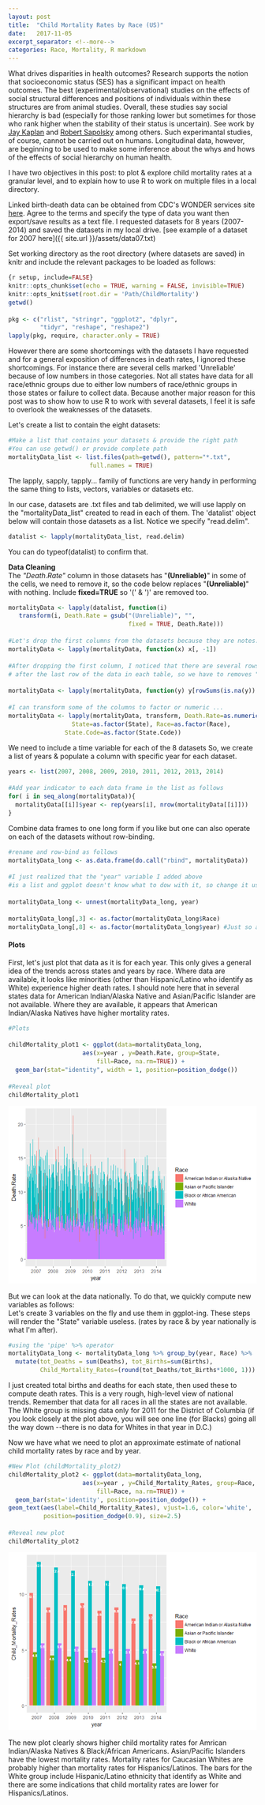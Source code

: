 ```yaml
---
layout: post
title:  "Child Mortality Rates by Race (US)"
date:   2017-11-05
excerpt_separator: <!--more-->
categories: Race, Mortality, R markdown
---
```


What drives disparities in health outcomes? Research supports the notion that socioeconomic status (SES) has a significant impact on health outcomes. The best (experimental/observational) studies on the effects of social structural differences and positions of individuals within these structures are from animal studies. Overall, these studies say social hierarchy is bad (especially for those ranking lower but sometimes for those who rank higher when the stability of their status is uncertain). See work by [Jay Kaplan](http://neuroscience.graduate.wfu.edu/people/jay-kaplan/) and [Robert Sapolsky](https://profiles.stanford.edu/robert-sapolsky) among others. Such experimantal studies, of course, cannot be carried out on humans. Longitudinal data, however, are beginning to be used to make some inference about the whys and hows of the effects of social hierarchy on human health. 

<!--more-->

I have two objectives in this post: to plot & explore child mortality rates at a granular level, and to explain how to use R to work on multiple files in a local directory. 

Linked birth-death data can be obtained from CDC's WONDER services site [here](https://wonder.cdc.gov/lbd-current.html). Agree to the terms and specify the type of data you want then export/save results as a text file. I requested datasets for 8 years (2007-2014) and saved the datasets in my local drive. [see example of a dataset for 2007 here]({{ site.url }}/assets/data07.txt)

Set working directory as the root directory (where datasets are saved) in knitr and include the relevant packages to be loaded as follows:

``` r
{r setup, include=FALSE}
knitr::opts_chunk$set(echo = TRUE, warning = FALSE, invisible=TRUE)
knitr::opts_knit$set(root.dir = 'Path/ChildMortality')
getwd()

pkg <- c("rlist", "stringr", "ggplot2", "dplyr", 
         "tidyr", "reshape", "reshape2")
lapply(pkg, require, character.only = TRUE)
```

However there are some shortcomings with the datasets I have requested and for a general exposition of differences in death rates, I ignored these shortcomings. For instance there are several cells marked 'Unreliable' because of low numbers in those categories. Not all states have data for all race/ethnic groups due to either low numbers of race/ethnic groups in those states or failure to collect data. Because another major reason for this post was to show how to use R to work with several datasets, I feel it is safe to overlook the weaknesses of the datasets.

Let's create a list to contain the eight datasets:

``` r
#Make a list that contains your datasets & provide the right path
#You can use getwd() or provide complete path
mortalityData_list <- list.files(path=getwd(), pattern="*.txt", 
                       full.names = TRUE)
```

The lapply, sapply, tapply... family of functions are very handy in performing the same thing to lists, vectors, variables or datasets etc.

In our case, datasets are .txt files and tab delimited, we will use lapply on the "mortalityData_list" created to read in each of them. The 'datalist' object below will contain those datasets as a list. Notice we specify "read.delim".

``` r
datalist <- lapply(mortalityData_list, read.delim)
```
You can do typeof(datalist) to confirm that.

**Data Cleaning**  
The _"Death.Rate"_ column in those datasets has "__(Unreliable)__" in some of the cells, we need to remove it, so the code below replaces "**(Unreliable)**" with nothing. Include **fixed=TRUE** so '(' & ')' are removed too.

``` r
mortalityData <- lapply(datalist, function(i)
   transform(i, Death.Rate = gsub("(Unreliable)", "", 
                                  fixed = TRUE, Death.Rate))) 

#Let's drop the first columns from the datasets because they are notes. 
mortalityData <- lapply(mortalityData, function(x) x[, -1])

#After dropping the first column, I noticed that there are several rows with 'NA'
# after the last row of the data in each table, so we have to removes "NA" as follows.

mortalityData <- lapply(mortalityData, function(y) y[rowSums(is.na(y)) == 0, ])

#I can transform some of the columns to factor or numeric ...
mortalityData <- lapply(mortalityData, transform, Death.Rate=as.numeric(Death.Rate), 
                  State=as.factor(State), Race=as.factor(Race), 
                State.Code=as.factor(State.Code))
```

We need to include a time variable for each of the 8 datasets So, we create a list of years & populate a column with specific year for each dataset.

``` r
years <- list(2007, 2008, 2009, 2010, 2011, 2012, 2013, 2014)

#Add year indicator to each data frame in the list as follows
for( i in seq_along(mortalityData)){
  mortalityData[[i]]$year <- rep(years[i], nrow(mortalityData[[i]]))
}
```

Combine data frames to one long form if you like but one can also operate on each of the datasets without row-binding.

``` r
#rename and row-bind as follows
mortalityData_long <- as.data.frame(do.call("rbind", mortalityData))

#I just realized that the "year" variable I added above 
#is a list and ggplot doesn't know what to dow with it, so change it using "unnest" function from tidyr package

mortalityData_long <- unnest(mortalityData_long, year)

mortalityData_long[,3] <- as.factor(mortalityData_long$Race)
mortalityData_long[,8] <- as.factor(mortalityData_long$year) #Just so all the years appear on horiz axis
```

#### Plots  
First, let's just plot that data as it is for each year. This only gives a general idea of the trends across states and years by race. Where data are available, it looks like minorities (other than Hispanic/Latino who identify as White) experience higher death rates. I should note here that in several states data for American Indian/Alaska Native and Asian/Pacific Islander are not available. Where they are available, it appears that American Indian/Alaska Natives have higher mortality rates.

``` r
#Plots

childMortality_plot1 <- ggplot(data=mortalityData_long, 
                     aes(x=year , y=Death.Rate, group=State, 
                         fill=Race, na.rm=TRUE)) + 
  geom_bar(stat="identity", width = 1, position=position_dodge())

#Reveal plot
childMortality_plot1
```
<img src="/images/child_Mortality_Rates_States.png"/>

But we can look at the data nationally. To do that, we quickly compute new variables as follows:  
Let's create 3 variables on the fly and use them in ggplot-ing. These steps will render the "State" variable useless. (rates by race & by year nationally is what I'm after).

``` r
#using the 'pipe' %>% operator
mortalityData_long <- mortalityData_long %>% group_by(year, Race) %>%
  mutate(tot_Deaths = sum(Deaths), tot_Births=sum(Births), 
         Child_Mortality_Rates=(round(tot_Deaths/tot_Births*1000, 1)))
```
I just created total births and deaths for each state, then used these to compute death rates. This is a very rough, high-level view of national trends. Remember that data for all races in all the states are not available. The White group is missing data only for 2011 for the District of Columbia (if you look closely at the plot above, you will see one line (for Blacks) going all the way down --there is no data for Whites in that year in D.C.) 

Now we have what we need to plot an approximate estimate of national child mortality rates by race and by year.

``` r
#New Plot (childMortality_plot2)
childMortality_plot2 <- ggplot(data=mortalityData_long, 
                     aes(x=year , y=Child_Mortality_Rates, group=Race, 
                         fill=Race, na.rm=TRUE)) + 
  geom_bar(stat='identity', position=position_dodge()) +
geom_text(aes(label=Child_Mortality_Rates), vjust=1.6, color='white', 
          position=position_dodge(0.9), size=2.5)

#Reveal new plot
childMortality_plot2
```
<img src="/images/child_Mortality_Rates_National.png"/>

The new plot clearly shows higher child mortality rates for Amrican Indian/Alaska Natives & Black/African Americans. Asian/Pacific Islanders have the lowest mortality rates. Mortality rates for Caucasian Whites are probably higher than mortality rates for Hispanics/Latinos. The bars for the White group include Hispanic/Latino ethnicity that identify as White and there are some indications that child mortality rates are lower for Hispanics/Latinos.
